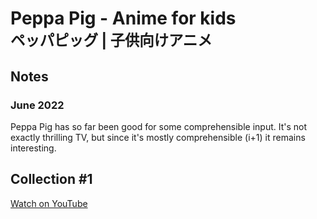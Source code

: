 # Peppa Pig - Anime for kids <br><small>ペッパピッグ | 子供向けアニメ</small>

## Notes
### June 2022 

Peppa Pig has so far been good for some comprehensible input. It's not exactly thrilling TV, but since it's mostly comprehensible (i+1) it remains interesting.

## Collection #1

<a href="https://www.youtube.com/watch?v=fyPczAlbA8Q&list=PLoAi5luCTvem_5vwCbhQ3_RSTu5_NNZUE&index=1" target="_blank">Watch on YouTube</a>
